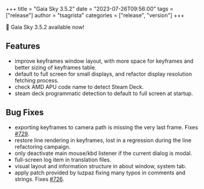 +++
title = "Gaia Sky 3.5.2"
date = "2023-07-26T09:56:00"
tags = ["release"]
author = "tsagrista"
categories = ["release", "version"]
+++

📢 Gaia Sky 3.5.2 available now!

<!--more-->


## Features
- improve keyframes window layout, with more space for keyframes and better sizing of keyframes table.
- default to full screen for small displays, and refactor display resolution fetching process.
- check AMD APU code name to detect Steam Deck.
- steam deck programmatic detection to default to full screen at startup.

## Bug Fixes
- exporting keyframes to camera path is missing the very last frame. Fixes [#729](https://codeberg.org/gaiasky/gaiasky/issues/729).
- restore line rendering in keyframes, lost in a regression during the line refactoring campaign.
- only deactivate main mouse/kbd listener if the current dialog is modal.
- full-screen log item in translation files.
- visual layout and information structure in about window, system tab.
- apply patch provided by luzpaz fixing many typos in comments and strings. Fixes [#726](https://codeberg.org/gaiasky/gaiasky/issues/726).
